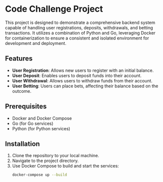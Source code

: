 # Code Challenge Project

This project is designed to demonstrate a comprehensive backend system capable of handling user registrations, deposits, withdrawals, and betting transactions. It utilizes a combination of Python and Go, leveraging Docker for containerization to ensure a consistent and isolated environment for development and deployment.

## Features

- **User Registration**: Allows new users to register with an initial balance.
- **User Deposit**: Enables users to deposit funds into their account.
- **User Withdrawal**: Allows users to withdraw funds from their account.
- **User Betting**: Users can place bets, affecting their balance based on the outcome.

## Prerequisites

- Docker and Docker Compose
- Go (for Go services)
- Python (for Python services)

## Installation

1. Clone the repository to your local machine.
2. Navigate to the project directory.
3. Use Docker Compose to build and start the services:
   ```bash
   docker-compose up --build